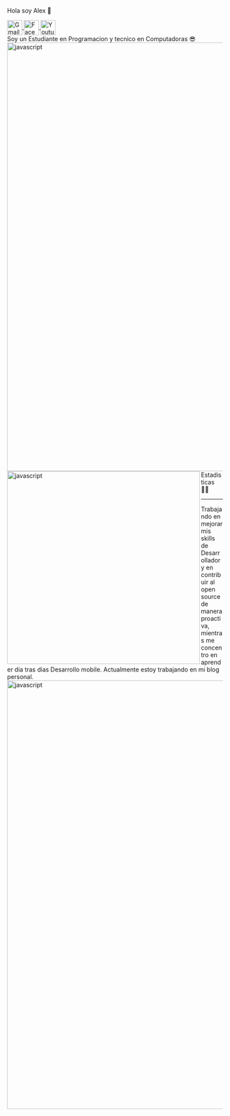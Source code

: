 Hola soy Alex  👋


<a href="mailto:alexdcancho@gmail.com" target="_blank" >
  <img align="center" 
       alt="Gmail" 
       width="35px" 
       src="https://cdn-icons-png.flaticon.com/512/5968/5968534.png" />
</a>

<a href="https://www.facebook.com/alex.cancho.77" target="_blank" >
  <img align="center" 
       alt="Facebook" 
       width="35px" 
       src="https://cdn-icons-png.flaticon.com/512/733/733547.png" />
</a>

<a href="https://www.youtube.com/channel/UC9_XV5rbB7iGUj_bapiuGMw" target="_blank" >
  <img align="center" 
       alt="Youtube" 
       width="35px" 
       src="https://cdn-icons-png.flaticon.com/512/1384/1384060.png" />
</a>
<br>
Soy un Estudiante en Programacion y tecnico en Computadoras 😎

<img align="center" src="https://user-images.githubusercontent.com/73097560/115834477-dbab4500-a447-11eb-908a-139a6edaec5c.gif" alt="javascript" width="1000"/>


<img align="left" src="https://github-readme-stats.vercel.app/api?username=Zelechos&show_icons=true" alt="javascript" width="450"/>
Estadisticas 👨‍💻
<hr>
Trabajando en mejorar mis skills de Desarrollador y en contribuir al open source de manera proactiva, mientras me concentro en aprender dia tras dias Desarrollo mobile. Actualmente estoy trabajando en mi blog personal.
<img align="center" src="https://user-images.githubusercontent.com/73097560/115834477-dbab4500-a447-11eb-908a-139a6edaec5c.gif" alt="javascript" width="1000"/>

